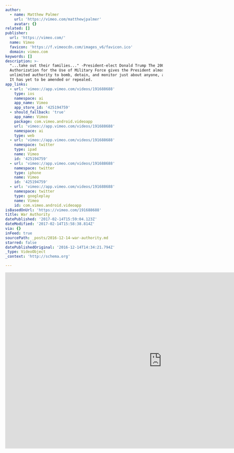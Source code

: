 ```yaml
---
author:
  - name: Matthew Palmer
    url: 'https://vimeo.com/matthewjpalmer'
    avatar: {}
related: []
publisher:
  url: 'https://vimeo.com/'
  name: Vimeo
  favicon: 'https://f.vimeocdn.com/images_v6/favicon.ico'
  domain: vimeo.com
keywords: []
description: >-
  "...take out their families..." -President-elect Donald Trump The 2001
  Authorization for the Use of Military Force gives the President almost
  unlimited authority to bomb, detain, and monitor just about anyone, anywhere.
  It has yet to be amended or repealed.
app_links:
  - url: 'vimeo://app.vimeo.com/videos/191688688'
    type: ios
    namespace: ai
    app_name: Vimeo
    app_store_id: '425194759'
  - should_fallback: 'true'
    app_name: Vimeo
    package: com.vimeo.android.videoapp
    url: 'vimeo://app.vimeo.com/videos/191688688'
    namespace: ai
    type: web
  - url: 'vimeo://app.vimeo.com/videos/191688688'
    namespace: twitter
    type: ipad
    name: Vimeo
    id: '425194759'
  - url: 'vimeo://app.vimeo.com/videos/191688688'
    namespace: twitter
    type: iphone
    name: Vimeo
    id: '425194759'
  - url: 'vimeo://app.vimeo.com/videos/191688688'
    namespace: twitter
    type: googleplay
    name: Vimeo
    id: com.vimeo.android.videoapp
isBasedOnUrl: 'https://vimeo.com/191688688'
title: War Authority
datePublished: '2017-02-14T15:59:04.123Z'
dateModified: '2017-02-14T15:58:38.814Z'
via: {}
inFeed: true
sourcePath: _posts/2016-12-14-war-authority.md
starred: false
datePublishedOriginal: '2016-12-14T14:34:21.794Z'
_type: VideoObject
_context: 'http://schema.org'

---
```

<iframe src="https://cdn.embedly.com/widgets/media.html?src=https%3A%2F%2Fplayer.vimeo.com%2Fvideo%2F191688688&amp;url=https%3A%2F%2Fvimeo.com%2F191688688&amp;image=https%3A%2F%2Fi.vimeocdn.com%2Fvideo%2F602803124_1280.jpg&amp;key=b7d04c9b404c499eba89ee7072e1c4f7&amp;type=text%2Fhtml&amp;schema=vimeo" width="1000" height="563" scrolling="no" frameborder="0" allowfullscreen="" style=""></iframe>